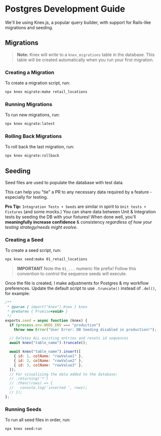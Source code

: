 # Postgres Development Guide

We'll be using Knex.js, a popular query builder, with support for Rails-like migrations and seeding.

## Migrations

> **Note:** Knex will write to a `knex_migrations` table in the database. This table will be created automatically when you run your first migration.

### Creating a Migration

To create a migration script, run:

```sh
npx knex migrate:make retail_locations
```

### Running Migrations

To run new migrations, run:

```sh
npx knex migrate:latest
```

### Rolling Back Migrations

To roll back the last migration, run:

```sh
npx knex migrate:rollback
```

## Seeding

Seed files are used to populate the database with test data.

This can help you "tie" a PR to any necessary data required by a feature - especially for testing.

**Pro Tip:** `Integration Tests + Seeds` are similar in spirit to `Unit tests + Fixtures` (and some mocks.) You can share data between Unit & Integration tests by seeding the DB with your fixtures! When done well, you'll **meaningfully increase confidence** & consistency _regardless of how your testing strategy/needs might evolve._

### Creating a Seed

To create a seed script, run:

```sh
npx knex seed:make 01_retail_locations
```

> **IMPORTANT** Note the `01_...` numeric file prefix! Follow this convention to control the sequence seeds will execute.

Once the file is created, I make adjustments for Postgres & my workflow preferences.
Update the default script to use `.truncate()` instead of `.del()`, for example:

```js
/**
 * @param { import("knex").Knex } knex
 * @returns { Promise<void> }
 */
exports.seed = async function (knex) {
  if (process.env.NODE_ENV === "production")
    throw new Error("User Error: DB Seeding disabled in production!");

  // Deletes ALL existing entries and resets id sequences
  await knex("table_name").truncate();

  await knex("table_name").insert([
    { id: 1, colName: "rowValue1" },
    { id: 2, colName: "rowValue2" },
    { id: 3, colName: "rowValue3" },
  ]);
  // For visualizing the data added to the database:
  // .returning('*')
  // .then((rows) => {
  //   console.log('inserted ', rows);
  // });
};
```

### Running Seeds

To run all seed files in order, run:

```sh
npx knex seed:run
```
